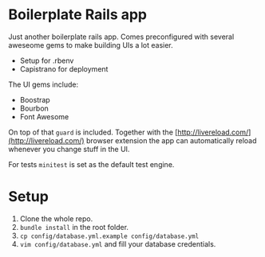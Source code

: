 # Boilerplate Rails app

Just another boilerplate rails app. Comes preconfigured with several aweseome gems to make building UIs a lot easier.

* Setup for .rbenv
* Capistrano for deployment

The UI gems include:

* Boostrap
* Bourbon
* Font Awesome

On top of that `guard` is included. Together with the [http://livereload.com/](http://livereload.com/) browser extension the app can automatically reload whenever you change stuff in the UI.

For tests `minitest` is set as the default test engine.

# Setup

1. Clone the whole repo.
2. `bundle install` in the root folder.
3. `cp config/database.yml.example config/database.yml`
4. `vim config/database.yml` and fill your database credentials.
